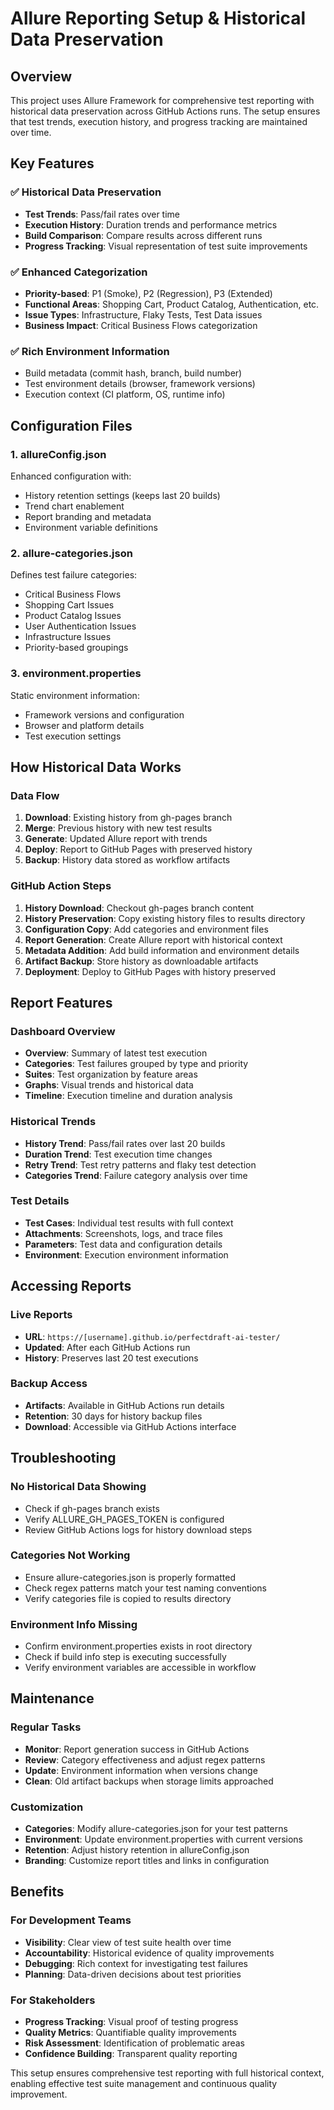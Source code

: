 # Allure Reporting Setup & Historical Data Preservation

## Overview

This project uses Allure Framework for comprehensive test reporting with historical data preservation across GitHub Actions runs. The setup ensures that test trends, execution history, and progress tracking are maintained over time.

## Key Features

### ✅ **Historical Data Preservation**
- **Test Trends**: Pass/fail rates over time
- **Execution History**: Duration trends and performance metrics  
- **Build Comparison**: Compare results across different runs
- **Progress Tracking**: Visual representation of test suite improvements

### ✅ **Enhanced Categorization**
- **Priority-based**: P1 (Smoke), P2 (Regression), P3 (Extended)
- **Functional Areas**: Shopping Cart, Product Catalog, Authentication, etc.
- **Issue Types**: Infrastructure, Flaky Tests, Test Data issues
- **Business Impact**: Critical Business Flows categorization

### ✅ **Rich Environment Information**
- Build metadata (commit hash, branch, build number)
- Test environment details (browser, framework versions)
- Execution context (CI platform, OS, runtime info)

## Configuration Files

### 1. **allureConfig.json**
Enhanced configuration with:
- History retention settings (keeps last 20 builds)
- Trend chart enablement
- Report branding and metadata
- Environment variable definitions

### 2. **allure-categories.json**  
Defines test failure categories:
- Critical Business Flows
- Shopping Cart Issues
- Product Catalog Issues
- User Authentication Issues
- Infrastructure Issues
- Priority-based groupings

### 3. **environment.properties**
Static environment information:
- Framework versions and configuration
- Browser and platform details
- Test execution settings

## How Historical Data Works

### **Data Flow**
1. **Download**: Existing history from gh-pages branch
2. **Merge**: Previous history with new test results
3. **Generate**: Updated Allure report with trends
4. **Deploy**: Report to GitHub Pages with preserved history
5. **Backup**: History data stored as workflow artifacts

### **GitHub Action Steps**
1. **History Download**: Checkout gh-pages branch content
2. **History Preservation**: Copy existing history files to results directory
3. **Configuration Copy**: Add categories and environment files
4. **Report Generation**: Create Allure report with historical context
5. **Metadata Addition**: Add build information and environment details
6. **Artifact Backup**: Store history as downloadable artifacts
7. **Deployment**: Deploy to GitHub Pages with history preserved

## Report Features

### **Dashboard Overview**
- **Overview**: Summary of latest test execution
- **Categories**: Test failures grouped by type and priority
- **Suites**: Test organization by feature areas
- **Graphs**: Visual trends and historical data
- **Timeline**: Execution timeline and duration analysis

### **Historical Trends**
- **History Trend**: Pass/fail rates over last 20 builds
- **Duration Trend**: Test execution time changes
- **Retry Trend**: Test retry patterns and flaky test detection
- **Categories Trend**: Failure category analysis over time

### **Test Details**
- **Test Cases**: Individual test results with full context
- **Attachments**: Screenshots, logs, and trace files
- **Parameters**: Test data and configuration details
- **Environment**: Execution environment information

## Accessing Reports

### **Live Reports**
- **URL**: `https://[username].github.io/perfectdraft-ai-tester/`
- **Updated**: After each GitHub Actions run
- **History**: Preserves last 20 test executions

### **Backup Access**
- **Artifacts**: Available in GitHub Actions run details
- **Retention**: 30 days for history backup files
- **Download**: Accessible via GitHub Actions interface

## Troubleshooting

### **No Historical Data Showing**
- Check if gh-pages branch exists
- Verify ALLURE_GH_PAGES_TOKEN is configured
- Review GitHub Actions logs for history download steps

### **Categories Not Working**
- Ensure allure-categories.json is properly formatted
- Check regex patterns match your test naming conventions
- Verify categories file is copied to results directory

### **Environment Info Missing**
- Confirm environment.properties exists in root directory
- Check if build info step is executing successfully
- Verify environment variables are accessible in workflow

## Maintenance

### **Regular Tasks**
- **Monitor**: Report generation success in GitHub Actions
- **Review**: Category effectiveness and adjust regex patterns
- **Update**: Environment information when versions change
- **Clean**: Old artifact backups when storage limits approached

### **Customization**
- **Categories**: Modify allure-categories.json for your test patterns
- **Environment**: Update environment.properties with current versions
- **Retention**: Adjust history retention in allureConfig.json
- **Branding**: Customize report titles and links in configuration

## Benefits

### **For Development Teams**
- **Visibility**: Clear view of test suite health over time
- **Accountability**: Historical evidence of quality improvements
- **Debugging**: Rich context for investigating test failures
- **Planning**: Data-driven decisions about test priorities

### **For Stakeholders**
- **Progress Tracking**: Visual proof of testing progress
- **Quality Metrics**: Quantifiable quality improvements
- **Risk Assessment**: Identification of problematic areas
- **Confidence Building**: Transparent quality reporting

This setup ensures comprehensive test reporting with full historical context, enabling effective test suite management and continuous quality improvement.